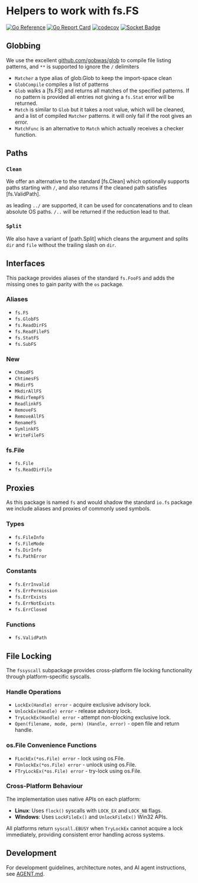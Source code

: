 # Helpers to work with fs.FS

[![Go Reference][godoc-badge]][godoc-link]
[![Go Report Card][goreportcard-badge]][goreportcard-link]
[![codecov][codecov-badge]][codecov-link]
[![Socket Badge][socket-badge]][socket-link]

[godoc-badge]: https://pkg.go.dev/badge/darvaza.org/x/fs.svg
[godoc-link]: https://pkg.go.dev/darvaza.org/x/fs
[goreportcard-badge]: https://goreportcard.com/badge/darvaza.org/x/fs
[goreportcard-link]: https://goreportcard.com/report/darvaza.org/x/fs
[codecov-badge]: https://codecov.io/github/darvaza-proxy/x/graph/badge.svg?flag=fs
[codecov-link]: https://codecov.io/gh/darvaza-proxy/x
[socket-badge]: https://socket.dev/api/badge/go/package/darvaza.org/x/fs
[socket-link]: https://socket.dev/go/package/darvaza.org/x/fs

## Globbing

We use the excellent [github.com/gobwas/glob](https://github.com/gobwas/glob)
to compile file listing patterns, and `**` is supported to ignore the `/`
delimiters

* `Matcher` a type alias of glob.Glob to keep the import-space clean
* `GlobCompile` compiles a list of patterns
* `Glob` walks a [fs.FS] and returns all matches of the specified patterns.
  If no pattern is provided all entries not giving a `fs.Stat` error will be
  returned.
* `Match` is similar to `Glob` but it takes a root value, which will be cleaned,
  and a list of compiled `Matcher` patterns. it will only fail if the root
  gives an error.
* `MatchFunc` is an alternative to `Match` which actually receives a checker
  function.

## Paths

### `Clean`

We offer an alternative to the standard [fs.Clean] which optionally supports
paths starting with `/`, and also returns if the cleaned path satisfies
[fs.ValidPath].

as leading `../` are supported, it can be used for concatenations and to clean
absolute OS paths. `/..` will be returned if the reduction lead to that.

### `Split`

We also have a variant of [path.Split] which cleans the argument and splits
`dir` and `file` without the trailing slash on `dir`.

## Interfaces

This package provides aliases of the standard `fs.FooFS` and adds the missing
ones to gain parity with the `os` package.

### Aliases

* `fs.FS`
* `fs.GlobFS`
* `fs.ReadDirFS`
* `fs.ReadFileFS`
* `fs.StatFS`
* `fs.SubFS`

### New

* `ChmodFS`
* `ChtimesFS`
* `MkdirFS`
* `MkdirAllFS`
* `MkdirTempFS`
* `ReadlinkFS`
* `RemoveFS`
* `RemoveAllFS`
* `RenameFS`
* `SymlinkFS`
* `WriteFileFS`

### fs.File

* `fs.File`
* `fs.ReadDirFile`

## Proxies

As this package is named `fs` and would shadow the standard `io.fs` package we
include aliases and proxies of commonly used symbols.

### Types

* `fs.FileInfo`
* `fs.FileMode`
* `fs.DirInfo`
* `fs.PathError`

### Constants

* `fs.ErrInvalid`
* `fs.ErrPermission`
* `fs.ErrExists`
* `fs.ErrNotExists`
* `fs.ErrClosed`

### Functions

* `fs.ValidPath`

## File Locking

The `fssyscall` subpackage provides cross-platform file locking functionality
through platform-specific syscalls.

### Handle Operations

* `LockEx(Handle) error` - acquire exclusive advisory lock.
* `UnlockEx(Handle) error` - release advisory lock.
* `TryLockEx(Handle) error` - attempt non-blocking exclusive lock.
* `Open(filename, mode, perm) (Handle, error)` - open file and return handle.

### os.File Convenience Functions

* `FLockEx(*os.File) error` - lock using os.File.
* `FUnlockEx(*os.File) error` - unlock using os.File.
* `FTryLockEx(*os.File) error` - try-lock using os.File.

### Cross-Platform Behaviour

The implementation uses native APIs on each platform:

* **Linux**: Uses `flock()` syscalls with `LOCK_EX` and `LOCK_NB` flags.
* **Windows**: Uses `LockFileEx()` and `UnlockFileEx()` Win32 APIs.

All platforms return `syscall.EBUSY` when `TryLockEx` cannot acquire a lock
immediately, providing consistent error handling across systems.

## Development

For development guidelines, architecture notes, and AI agent instructions, see
[AGENT.md](AGENT.md).
